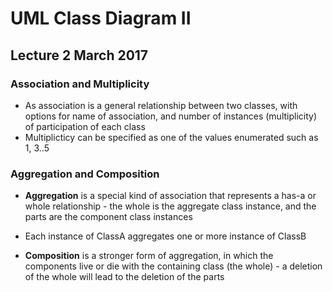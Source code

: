 # UML Class Diagram II
## Lecture 2 March 2017

### Association and Multiplicity
* As association is a general relationship between two classes, with options for name of association, and number of instances (multiplicity) of participation of each class
* Multiplicticy can be specified as one of the values enumerated such as 1, 3..5

### Aggregation and Composition
* **Aggregation** is a special kind of association that represents a has-a or whole relationship - the whole is the aggregate class instance, and the parts are the component class instances
 * Each instance of ClassA aggregates one or more instance of ClassB
 
* **Composition** is a stronger form of aggregation, in which the components live or die with the containing class (the whole) - a deletion of the whole will lead to the deletion of the parts
